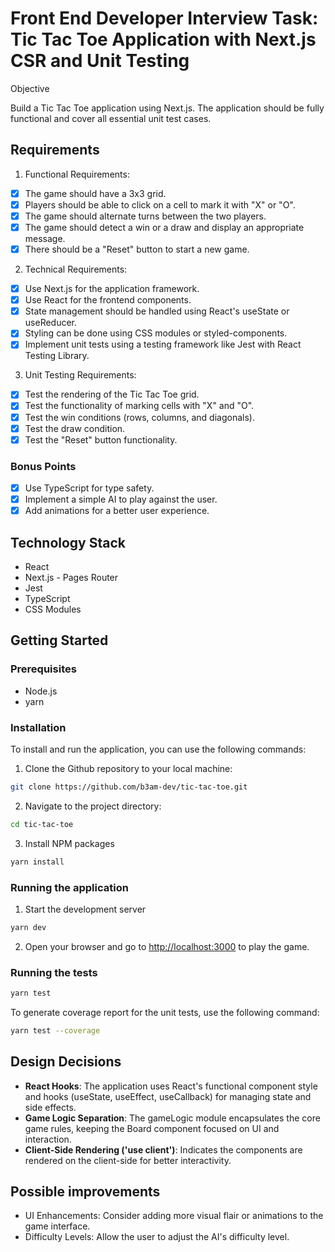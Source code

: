 # Front End Developer Interview Task: Tic Tac Toe Application with Next.js CSR and Unit Testing
Objective

Build a Tic Tac Toe application using Next.js. The application should be fully functional and cover all essential unit test cases.

## Requirements
1. Functional Requirements:
  - [X] The game should have a 3x3 grid.
  - [X] Players should be able to click on a cell to mark it with "X" or "O".
  - [X] The game should alternate turns between the two players.
  - [X] The game should detect a win or a draw and display an appropriate message.
  - [X] There should be a "Reset" button to start a new game.
2. Technical Requirements:
  - [X] Use Next.js for the application framework.
  - [X] Use React for the frontend components.
  - [X] State management should be handled using React's useState or useReducer.
  - [X] Styling can be done using CSS modules or styled-components.
  - [X] Implement unit tests using a testing framework like Jest with React Testing Library.
3. Unit Testing Requirements:
  - [X] Test the rendering of the Tic Tac Toe grid.
  - [X] Test the functionality of marking cells with "X" and "O".
  - [X] Test the win conditions (rows, columns, and diagonals).
  - [X] Test the draw condition.
  - [X] Test the "Reset" button functionality.

### Bonus Points
  - [X] Use TypeScript for type safety.
  - [X] Implement a simple AI to play against the user.
  - [X] Add animations for a better user experience.

## Technology Stack

- React
- Next.js - Pages Router
- Jest
- TypeScript
- CSS Modules

## Getting Started

### Prerequisites

- Node.js
- yarn

### Installation

To install and run the application, you can use the following commands:

1. Clone the Github repository to your local machine:

```bash
git clone https://github.com/b3am-dev/tic-tac-toe.git
```

2. Navigate to the project directory:

```bash
cd tic-tac-toe
```

3. Install NPM packages

```bash
yarn install
```

### Running the application
1. Start the development server
```bash
yarn dev
```

2. Open your browser and go to [http://localhost:3000](http://localhost:3000) to play the game.

### Running the tests

```bash
yarn test
```

To generate coverage report for the unit tests, use the following command:

```bash
yarn test --coverage
```

## Design Decisions

- **React Hooks**: The application uses React's functional component style and hooks (useState, useEffect, useCallback) for managing state and side effects.
- **Game Logic Separation**: The gameLogic module encapsulates the core game rules, keeping the Board component focused on UI and interaction.
- **Client-Side Rendering ('use client')**: Indicates the components are rendered on the client-side for better interactivity.

## Possible improvements

- UI Enhancements: Consider adding more visual flair or animations to the game interface.
- Difficulty Levels: Allow the user to adjust the AI's difficulty level.
